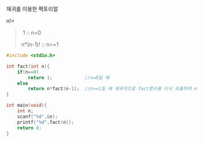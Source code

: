 재귀를 이용한 팩토리얼

n!=    

> ​     1       	::	n=0
>
> n*(n-1)! 	::	n>=1





~~~c
#include <stdio.h>

int fact(int n){
	if(n==0)
		return 1;            //n=0일 때
	else 
		return n*fact(n-1);  //n>=1일 때 재귀적으로 fact함수를 다시 호출하여 n-1값 전달
}

int main(void){
	int n;
	scanf("%d",&n);
	printf("%d",fact(n));
	return 0;
}

~~~

